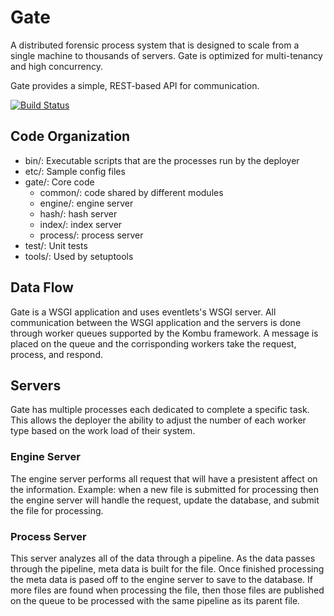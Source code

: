 # Gate

A distributed forensic process system that is designed to scale from a single
machine to thousands of servers. Gate is optimized for multi-tenancy and high
concurrency.

Gate provides a simple, REST-based API for communication.

[![Build Status](https://travis-ci.org/vindeka/gate.png?branch=master)](https://travis-ci.org/vindeka/gate)

## Code Organization

 * bin/: Executable scripts that are the processes run by the deployer
 * etc/: Sample config files
 * gate/: Core code
    * common/: code shared by different modules
    * engine/: engine server
    * hash/: hash server
    * index/: index server
    * process/: process server
 * test/: Unit tests
 * tools/: Used by setuptools

## Data Flow

Gate is a WSGI application and uses eventlets's WSGI server. All communication
between the WSGI application and the servers is done through worker queues
supported by the Kombu framework. A message is placed on the queue and the
corrisponding workers take the request, process, and respond. 

## Servers

Gate has multiple processes each dedicated to complete a specific task. This
allows the deployer the ability to adjust the number of each worker type based
on the work load of their system.

### Engine Server

The engine server performs all request that will have a presistent affect on the
information. Example: when a new file is submitted for processing then the
engine server will handle the request, update the database, and submit the file
for processing.

### Process Server

This server analyzes all of the data through a pipeline. As the data passes
through the pipeline, meta data is built for the file. Once finished processing
the meta data is pased off to the engine server to save to the database. If more
files are found when processing the file, then those files are published on the
queue to be processed with the same pipeline as its parent file.


